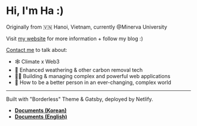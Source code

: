 # Hi, I'm Ha :)
Originally from 🇻🇳 Hanoi, Vietnam, currently @Minerva University

Visit [my website](https://sherlockieee.netlify.app/) for more information + follow my blog :)

[Contact me](mailto:phuonghatrannguyen00@gmail.com) to talk about:
- 🕸️ Climate x Web3
- 🌱 Enhanced weathering & other carbon removal tech
- 👩‍💻 Building & managing complex and powerful web applications 
- 🧑‍ How to be a better person in an ever-changing, complex world

---
Built with "Borderless" Theme & Gatsby, deployed by Netlify.
- **[Documents (Korean)](<https://github.com/junhobaik/junhobaik.github.io/wiki/Document-(Borderless)>)**  
- **[Documents (English)](<https://github.com/junhobaik/junhobaik.github.io/wiki/Document-(Borderless,-en)>)**
